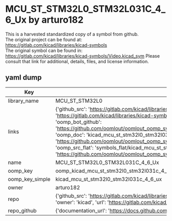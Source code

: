 # MCU_ST_STM32L0_STM32L031C_4_6_Ux by arturo182  
This is a harvested standardized copy of a symbol from github.  
The original project can be found at:  
https://gitlab.com/kicad/libraries/kicad-symbols  
The original symbol can be found in:
https://gitlab.com/kicad/libraries/kicad-symbols/Video.kicad_sym
Please consult that link for additional, details, files, and license information.  
## yaml dump  
| Key | Value |  
| --- | --- |  
| library_name | MCU_ST_STM32L0 |  
| links | {'github_src': 'https://gitlab.com/kicad/libraries/kicad-symbols/Video.kicad_sym', 'github_src_repo': 'https://gitlab.com/kicad/libraries/kicad-symbols', 'oomp_bot': 'kicad_mcu_st_stm32l0_stm32l031c_4_6_ux/working', 'oomp_bot_github': 'https://github.com/oomlout/oomlout_oomp_symbol_bot/tree/main/kicad_mcu_st_stm32l0_stm32l031c_4_6_ux/working', 'oomp_doc': 'kicad_mcu_st_stm32l0_stm32l031c_4_6_ux/working', 'oomp_doc_github': 'https://github.com/oomlout/oomlout_oomp_symbol_doc/tree/main/kicad_mcu_st_stm32l0_stm32l031c_4_6_ux/working', 'oomp_src_flat': 'symbols_flat/kicad_mcu_st_stm32l0_stm32l031c_4_6_ux/working', 'oomp_src_flat_github': 'https://github.com/oomlout/oomlout_oomp_symbol_src/tree/main/kicad_mcu_st_stm32l0_stm32l031c_4_6_ux/working'} |  
| name | MCU_ST_STM32L0_STM32L031C_4_6_Ux |  
| oomp_key | oomp_kicad_mcu_st_stm32l0_stm32l031c_4_6_ux |  
| oomp_key_simple | kicad_mcu_st_stm32l0_stm32l031c_4_6_ux |  
| owner | arturo182 |  
| repo | {'github_src': 'https://gitlab.com/kicad/libraries/kicad-symbols/Video.kicad_sym', 'name': 'libraries/kicad-symbols', 'owner': 'kicad', 'url': 'https://gitlab.com/kicad/libraries/kicad-symbols'} |  
| repo_github | {'documentation_url': 'https://docs.github.com/rest/repos/repos#get-a-repository', 'message': 'Not Found'} |  

